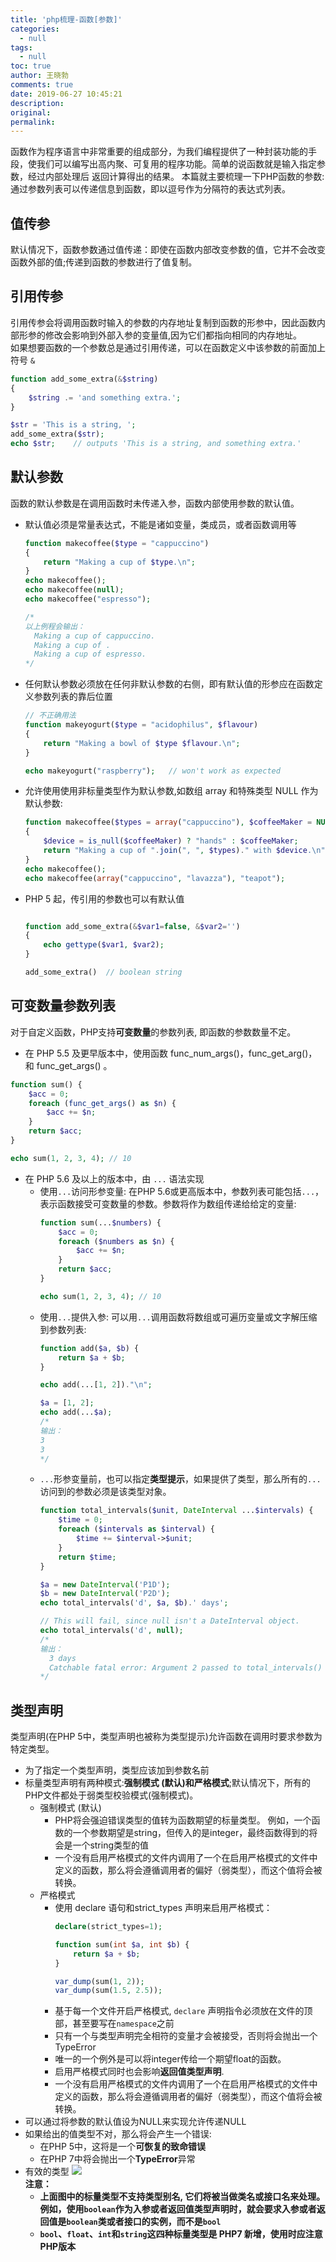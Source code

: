 ```yaml
---
title: 'php梳理-函数[参数]'
categories:
  - null
tags:
  - null
toc: true
author: 王晓勃
comments: true
date: 2019-06-27 10:45:21
description:
original:
permalink:
---
```

函数作为程序语言中非常重要的组成部分，为我们编程提供了一种封装功能的手段，使我们可以编写出高内聚、可复用的程序功能。简单的说函数就是输入指定参数，经过内部处理后 返回计算得出的结果。 
本篇就主要梳理一下PHP函数的参数: 通过参数列表可以传递信息到函数，即以逗号作为分隔符的表达式列表。

<!-- more -->


## 值传参
默认情况下，函数参数通过值传递：即使在函数内部改变参数的值，它并不会改变函数外部的值;传递到函数的参数进行了值复制。

## 引用传参
引用传参会将调用函数时输入的参数的内存地址复制到函数的形参中，因此函数内部形参的修改会影响到外部入参的变量值,因为它们都指向相同的内存地址。      
如果想要函数的一个参数总是通过引用传递，可以在函数定义中该参数的前面加上符号 `&`

```php
function add_some_extra(&$string)
{
    $string .= 'and something extra.';
}

$str = 'This is a string, ';
add_some_extra($str);
echo $str;    // outputs 'This is a string, and something extra.'
```

## 默认参数
函数的默认参数是在调用函数时未传递入参，函数内部使用参数的默认值。
* 默认值必须是常量表达式，不能是诸如变量，类成员，或者函数调用等
  ```php
  function makecoffee($type = "cappuccino")
  {
      return "Making a cup of $type.\n";
  }
  echo makecoffee();
  echo makecoffee(null);
  echo makecoffee("espresso");

  /*
  以上例程会输出：
    Making a cup of cappuccino.
    Making a cup of .
    Making a cup of espresso.
  */
  ```
* 任何默认参数必须放在任何非默认参数的右侧，即有默认值的形参应在函数定义参数列表的靠后位置
  ```php
  // 不正确用法
  function makeyogurt($type = "acidophilus", $flavour)
  {
      return "Making a bowl of $type $flavour.\n";
  }

  echo makeyogurt("raspberry");   // won't work as expected
  ```
* 允许使用使用非标量类型作为默认参数,如数组 array 和特殊类型 NULL 作为默认参数:
  ```php
  function makecoffee($types = array("cappuccino"), $coffeeMaker = NULL)
  {
      $device = is_null($coffeeMaker) ? "hands" : $coffeeMaker;
      return "Making a cup of ".join(", ", $types)." with $device.\n";
  }
  echo makecoffee();
  echo makecoffee(array("cappuccino", "lavazza"), "teapot");
  ```
* PHP 5 起，传引用的参数也可以有默认值
  ```php

  function add_some_extra(&$var1=false, &$var2='')
  {
      echo gettype($var1, $var2);
  }

  add_some_extra()  // boolean string
  ```


## 可变数量参数列表
对于自定义函数，PHP支持**可变数量**的参数列表, 即函数的参数数量不定。
* 在 PHP 5.5 及更早版本中，使用函数 func_num_args()，func_get_arg()，和 func_get_args() 。
```php
function sum() {
    $acc = 0;
    foreach (func_get_args() as $n) {
        $acc += $n;
    }
    return $acc;
}

echo sum(1, 2, 3, 4); // 10
```
* 在 PHP 5.6 及以上的版本中，由 `...` 语法实现
  * 使用`...`访问形参变量: 在PHP 5.6或更高版本中，参数列表可能包括`...`，表示函数接受可变数量的参数。参数将作为数组传递给给定的变量:
    ```php
    function sum(...$numbers) {
        $acc = 0;
        foreach ($numbers as $n) {
            $acc += $n;
        }
        return $acc;
    }

    echo sum(1, 2, 3, 4); // 10
    ```
  * 使用`...`提供入参: 可以用`...`调用函数将数组或可遍历变量或文字解压缩到参数列表:
    ```php
    function add($a, $b) {
        return $a + $b;
    }

    echo add(...[1, 2])."\n";

    $a = [1, 2];
    echo add(...$a);
    /*
    输出：
    3
    3
    */
    ```
  * `...`形参变量前，也可以指定**类型提示**，如果提供了类型，那么所有的`...`访问到的参数必须是该类型对象。
    ```php
    function total_intervals($unit, DateInterval ...$intervals) {
        $time = 0;
        foreach ($intervals as $interval) {
            $time += $interval->$unit;
        }
        return $time;
    }

    $a = new DateInterval('P1D');
    $b = new DateInterval('P2D');
    echo total_intervals('d', $a, $b).' days';

    // This will fail, since null isn't a DateInterval object.
    echo total_intervals('d', null);
    /*
    输出：
      3 days
      Catchable fatal error: Argument 2 passed to total_intervals() must be an instance of DateInterval, null given, called in - on line 14 and defined in - on line 2
    */
    ```

## 类型声明
类型声明(在PHP 5中，类型声明也被称为类型提示)允许函数在调用时要求参数为特定类型。 

* 为了指定一个类型声明，类型应该加到参数名前
* 标量类型声明有两种模式:**强制模式 (默认)**和**严格模式**;默认情况下，所有的PHP文件都处于弱类型校验模式(强制模式)。
  * 强制模式 (默认) 
    * PHP将会强迫错误类型的值转为函数期望的标量类型。 例如，一个函数的一个参数期望是string，但传入的是integer，最终函数得到的将会是一个string类型的值
    * 一个没有启用严格模式的文件内调用了一个在启用严格模式的文件中定义的函数，那么将会遵循调用者的偏好（弱类型），而这个值将会被转换。 
  * 严格模式
    * 使用 declare 语句和strict_types 声明来启用严格模式：
      ```php
      declare(strict_types=1);

      function sum(int $a, int $b) {
          return $a + $b;
      }

      var_dump(sum(1, 2));
      var_dump(sum(1.5, 2.5));
      ``` 
    * 基于每一个文件开启严格模式, `declare` 声明指令必须放在文件的顶部，甚至要写在`namespace`之前
    * 只有一个与类型声明完全相符的变量才会被接受，否则将会抛出一个TypeError
    * 唯一的一个例外是可以将integer传给一个期望float的函数。
    * 启用严格模式同时也会影响**返回值类型声明**.
    * 一个没有启用严格模式的文件内调用了一个在启用严格模式的文件中定义的函数，那么将会遵循调用者的偏好（弱类型），而这个值将会被转换。
* 可以通过将参数的默认值设为NULL来实现允许传递NULL
* 如果给出的值类型不对，那么将会产生一个错误:
  * 在PHP 5中，这将是一个**可恢复的致命错误**
  * 在PHP 7中将会抛出一个**TypeError**异常
* 有效的类型
  ![](/images/php/man/2.png)  
  **注意：**
  * **上面图中的标量类型不支持类型别名, 它们将被当做类名或接口名来处理。例如，使用`boolean`作为入参或者返回值类型声明时，就会要求入参或者返回值是`boolean`类或者接口的实例，而不是`bool`**
  * **`bool`、`float`、`int`和`string`这四种标量类型是 PHP7 新增，使用时应注意PHP版本**